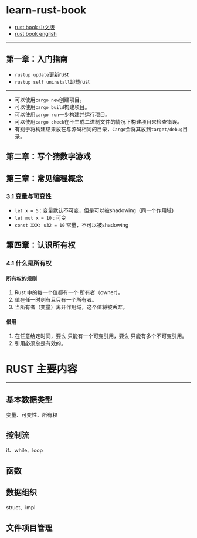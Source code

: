 # learn-rust-book

- [rust book 中文版](https://kaisery.github.io/trpl-zh-cn/ch01-02-hello-world.html)
- [rust book english](https://doc.rust-lang.org/book/)

---

## 第一章：入门指南

- `rustup update`更新rust
- `rustup self uninstall`卸载rust

---

- 可以使用`cargo new`创建项目。
- 可以使用`cargo build`构建项目。
- 可以使用`cargo run`一步构建并运行项目。
- 可以使用`cargo check`在不生成二进制文件的情况下构建项目来检查错误。
- 有别于将构建结果放在与源码相同的目录，`Cargo`会将其放到`target/debug`目录。

## 第二章：写个猜数字游戏

## 第三章：常见编程概念

### 3.1 变量与可变性

- `let x = 5` : 变量默认不可变，但是可以被shadowing（同一个作用域)
- `let mut x = 10` : 可变
- `const XXX: u32 = 10` 常量，不可以被shadowing



## 第四章：认识所有权

### 4.1 什么是所有权

#### 所有权的规则
1. Rust 中的每一个值都有一个 所有者（owner）。
2. 值在任一时刻有且只有一个所有者。
3. 当所有者（变量）离开作用域，这个值将被丢弃。

#### 借用
1. 在任意给定时间，要么 只能有一个可变引用，要么 只能有多个不可变引用。
2. 引用必须总是有效的。


# RUST 主要内容

---

## 基本数据类型

变量、可变性、所有权

## 控制流

if、while、loop


## 函数

## 数据组织

struct、impl


## 文件项目管理




